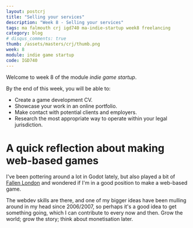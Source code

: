 ```yaml
---
layout: postcrj
title: "Selling your services"
description: "Week 8 - Selling your services"
tags: ma falmouth crj igd740 ma-indie-startup week8 freelancing 
category: blog
# disqus_comments: true
thumb: /assets/masters/crj/thumb.png
week: 8
module: indie game startup
code: IGD740
---
```


Welcome to week 8 of the module _indie game startup_.

By the end of this week, you will be able to:

- Create a game development CV.
- Showcase your work in an online portfolio.
- Make contact with potential clients and employers.
- Research the most appropriate way to operate within your legal jurisdiction.

# A quick reflection about making web-based games

I've been pottering around a lot in Godot lately, but also played a bit of [Fallen London](https://www.fallenlondon.com) and wondered if I'm in a good position to make a web-based game.

The webdev skills are there, and one of my bigger ideas have been mulling around in my head since 2006/2007, so perhaps it's a good idea to get something going, which I can contribute to every now and then. Grow the world; grow the story; think about monetisation later.
